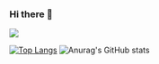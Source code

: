 ### Hi there 👋

![](https://komarev.com/ghpvc/?username=Finsoy&color=brightgreen)

[![Top Langs](https://github-readme-stats.vercel.app/api/top-langs/?username=Finsoy)](https://github.com/Finsoy/github-readme-stats)        ![Anurag's GitHub stats](https://github-readme-stats.vercel.app/api?username=Finsoy&show_icons=true)


<!-- [![willianrod's wakatime stats](https://github-readme-stats.vercel.app/api/wakatime?username=Finsoy)](https://github.com/Finsoy/github-readme-stats) -->


<!--
**Finsoy/Finsoy** is a ✨ _special_ ✨ repository because its `README.md` (this file) appears on your GitHub profile.

Here are some ideas to get you started:

- 🔭 I’m currently working on ...
- 🌱 I’m currently learning ...
- 👯 I’m looking to collaborate on ...
- 🤔 I’m looking for help with ...
- 💬 Ask me about ...
- 📫 How to reach me: ...
- 😄 Pronouns: ...
- ⚡ Fun fact: ...
-->
